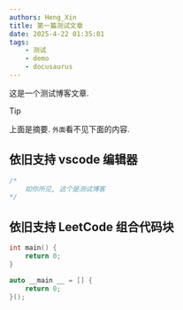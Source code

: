 ```yaml
---
authors: Heng_Xin
title: 第一篇测试文章
date: 2025-4-22 01:35:01
tags:
    - 测试
    - demo
    - docusaurus
---
```


这是一个测试博客文章.

<!-- truncate -->

> [!TIP]
> 上面是摘要. `外面`看不见下面的内容.

## 依旧支持 vscode 编辑器

```cpp vscode
/*
    如你所见, 这个是测试博客
*/
```

## 依旧支持 LeetCode 组合代码块

```cpp [g1-c++]
int main() {
    return 0;
}
```

```cpp [g1-CPP]
auto __main __ = [] {
    return 0;
}();
```